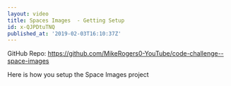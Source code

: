 ```yaml
---
layout: video
title: Spaces Images  - Getting Setup
id: x-QJPDtuTNQ
published_at: '2019-02-03T16:10:37Z'
---
```

GitHub Repo: https://github.com/MikeRogers0-YouTube/code-challenge--space-images

Here is how you setup the Space Images project